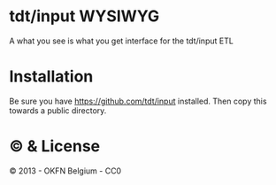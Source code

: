 # tdt/input WYSIWYG

A what you see is what you get interface for the tdt/input ETL

# Installation

Be sure you have https://github.com/tdt/input installed. Then copy this towards a public directory.

# © & License

© 2013 - OKFN Belgium - CC0